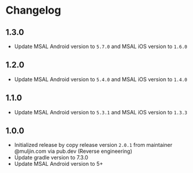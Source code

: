 # Changelog

## 1.3.0

- Update MSAL Android version to `5.7.0` and MSAL iOS version to `1.6.0`

## 1.2.0

- Update MSAL Android version to `5.4.0` and MSAL iOS version to `1.4.0`

## 1.1.0

- Update MSAL Android version to `5.3.1` and MSAL iOS version to `1.3.3`

## 1.0.0

- Initialized release by copy release version `2.0.1` from maintainer @muljin.com via pub.dev (Reverse engineering)
- Update gradle version to 7.3.0
- Update MSAL Android version to 5+
